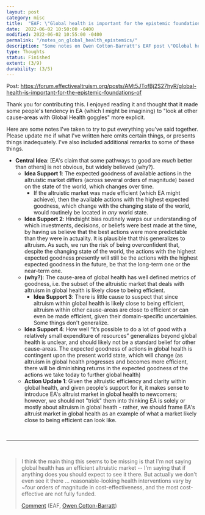 ```yaml
---
layout: post
category: misc
title:  "EAF: \"Global health is important for the epistemic foundations of EA, even for longtermists\""
date:  2022-06-02 10:50:00 -0400
modified: 2022-06-02 10:55:00 -0400
permalink: "/notes_on_global_health_epistemics/"
description: "Some notes on Owen Cotton-Barratt's EAF post \"OGlobal health is important for the epistemic foundations of EA, even for longtermists\""
type: Thoughts
status: Finished
extent: (3/9)
durability: (3/5)
---
```


Post: <https://forum.effectivealtruism.org/posts/AMt5JTofBj2S27hyR/global-health-is-important-for-the-epistemic-foundations-of>

Thank you for contributing this. I enjoyed reading it and thought that it made some people's tendency in EA (which I might be imagining) to "look at other cause-areas with Global Health goggles" more explicit. 

Here are some notes I've taken to try to put everything you've said together. Please update me if what I've written here omits certain things, or presents things inadequately. I've also included additional remarks to some of these things. 

- __Central Idea__: [EA's claim that some pathways to good are _much_ better than others] is not obvious, but widely believed (why?). 
    - __Idea Support 1__: The expected goodness of available actions in the altruistic market differs (across several orders of magnitude) based on the state of the world, which changes over time.
        - If the altruistic market was made efficient (which EA might achieve), then the available actions with the highest expected goodness, which change with the changing state of the world, would routinely be located in _any_ world state.  
    - __Idea Support 2__: Hindsight bias routinely warps our understanding of which investments, decisions, or beliefs were best made at the time, by having us believe that the best actions were more predictable than they were in actuality. It is plausible that this generalizes to altruism. As such, we run the risk of being overconfident that, despite the changing state of the world, the actions with the highest expected goodness presently will still be the actions with the highest expected goodness in the future, be that the long-term one or the near-term one.  
    - __(why?)__: The cause-area of global health has well defined metrics of goodness, i.e. the subset of the altruistic market that deals with altruism in global health is likely close to being efficient. 
        - __Idea Support 3__: There is little cause to suspect that since altruism within global health is likely close to being efficient, altruism within other cause-areas are close to efficient or can even be made efficient, given their domain-specific uncertainies. Some things don't generalize. 
    - __Idea Support 4__: How well “it’s possible to do a lot of good with a relatively small expenditure of resources” generalizes beyond global health is unclear, and should likely not be a standard belief for other cause-areas. The expected goodness of actions in global health is contingent upon the present world state, which will change (as altruism in global health progresses and becomes more efficient, there will be diminishing returns in the expected goodness of the actions we take today to further global health)
    - __Action Update 1__: Given the altruistic efficiency and clarity within global health, and given people's support for it, it makes sense to introduce EA's altruist market in global health to newcomers; however, we should not "trick" them into thinking EA is solely or mostly about altruism in global heath - rather, we should frame EA's altruist market in global health as an example of what a market likely close to being efficient can look like. 
    

<br>

---

<br>

> I think the main thing this seems to be missing is that I'm not saying global health has an efficient altruistic market -- I'm saying that if anything does you should expect to see it there. But actually we don't even see it there ... reasonable-looking health interventions vary by ~four orders of magnitude in cost-effectiveness, and the most cost-effective are not fully funded.
> 
> [Comment](https://forum.effectivealtruism.org/posts/AMt5JTofBj2S27hyR/global-health-is-important-for-the-epistemic-foundations-of?commentId=kWLQo5YA538cqnsem) (EAF, [Owen Cotton-Barratt](https://forum.effectivealtruism.org/users/owen_cotton-barratt))


